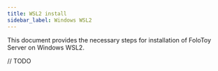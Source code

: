 ```yaml
---
title: WSL2 install
sidebar_label: Windows WSL2
---
```


This document provides the necessary steps for installation of FoloToy Server on Windows WSL2. 


// TODO